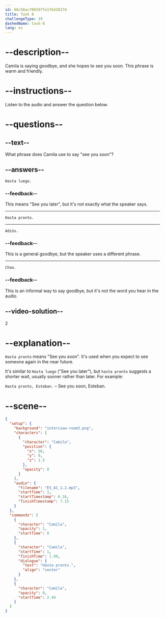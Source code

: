 ```yaml
---
id: 68c58ac706597fe1f643837d
title: Task 8
challengeType: 19
dashedName: task-8
lang: es
---
```

<!-- (Audio) Camila: Hasta pronto -->

# --description--

Camila is saying goodbye, and she hopes to see you soon. This phrase is warm and friendly.

# --instructions--

Listen to the audio and answer the question below.

# --questions--

## --text--

What phrase does Camila use to say "see you soon"?

## --answers--

`Hasta luego.`

### --feedback--

This means "See you later", but it's not exactly what the speaker says.

---

`Hasta pronto.`

---

`Adiós.`

### --feedback--

This is a general goodbye, but the speaker uses a different phrase.

---

`Chao.`

### --feedback--

This is an informal way to say goodbye, but it's not the word you hear in the audio.

## --video-solution--

2

# --explanation--

`Hasta pronto` means "See you soon". It's used when you expect to see someone again in the near future.

It's similar to `Hasta luego` ("See you later"), but `hasta pronto` suggests a shorter wait, usually sooner rather than later. For example:

`Hasta pronto, Esteban.` – See you soon, Esteban.

# --scene--

```json
{
  "setup": {
    "background": "interview-room3.png",
    "characters": [
      {
        "character": "Camila",
        "position": {
          "x": 50,
          "y": 0,
          "z": 1.5
        },
        "opacity": 0
      }
    ],
    "audio": {
      "filename": "ES_A1_1.2.mp3",
      "startTime": 1,
      "startTimestamp": 6.16,
      "finishTimestamp": 7.15
    }
  },
  "commands": [
    {
      "character": "Camila",
      "opacity": 1,
      "startTime": 0
    },
    {
      "character": "Camila",
      "startTime": 1,
      "finishTime": 1.99,
      "dialogue": {
        "text": "Hasta pronto.",
        "align": "center"
      }
    },
    {
      "character": "Camila",
      "opacity": 0,
      "startTime": 2.49
    }
  ]
}
```
